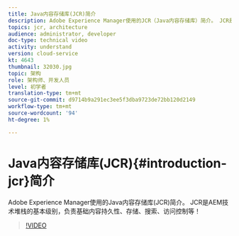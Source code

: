 ```yaml
---
title: Java内容存储库(JCR)简介
description: Adobe Experience Manager使用的JCR（Java内容存储库）简介。 JCR是AEM技术堆栈的基本级别，负责基础内容持久性、存储、搜索、访问控制等！
topics: jcr, architecture
audience: administrator, developer
doc-type: technical video
activity: understand
version: cloud-service
kt: 4643
thumbnail: 32030.jpg
topic: 架构
role: 架构师、开发人员
level: 初学者
translation-type: tm+mt
source-git-commit: d9714b9a291ec3ee5f3dba9723de72bb120d2149
workflow-type: tm+mt
source-wordcount: '94'
ht-degree: 1%

---
```



# Java内容存储库(JCR){#introduction-jcr}简介

Adobe Experience Manager使用的Java内容存储库(JCR)简介。 JCR是AEM技术堆栈的基本级别，负责基础内容持久性、存储、搜索、访问控制等！

>[!VIDEO](https://video.tv.adobe.com/v/32030/?quality=12&learn=on)
